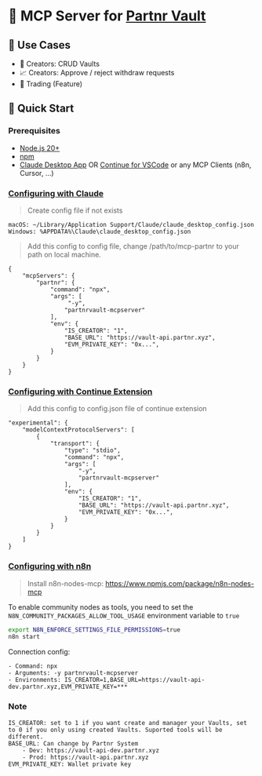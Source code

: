 # 🤖 MCP Server for [Partnr Vault](https://vault-dev.partnr.xyz/)



## 🎯 Use Cases

- 🤖 Creators: CRUD Vaults
- 📈 Creators: Approve / reject withdraw requests
- 🧠 Trading (Feature)

## 🚀 Quick Start

### Prerequisites

- [Node.js 20+](https://docs.npmjs.com/downloading-and-installing-node-js-and-npm)
- [npm](https://docs.npmjs.com/cli/v11/commands/npm)
- [Claude Desktop App](https://claude.ai/download) OR [Continue for VSCode](https://marketplace.visualstudio.com/items?itemName=Continue.continue) or any MCP Clients (n8n, Cursor, ...)

### [Configuring with Claude](https://modelcontextprotocol.io/quickstart/user)

> Create config file if not exists

```
macOS: ~/Library/Application Support/Claude/claude_desktop_config.json
Windows: %APPDATA%\Claude\claude_desktop_config.json
```

> Add this config to config file, change /path/to/mcp-partnr to your path on local machine.

```
{
    "mcpServers": {
        "partnr": {
            "command": "npx",
            "args": [
                 "-y",
                "partnrvault-mcpserver"
            ],
            "env": {
                "IS_CREATOR": "1",
        		"BASE_URL": "https://vault-api.partnr.xyz",
                "EVM_PRIVATE_KEY": "0x...",
            }
        }
    }
}
```

### [Configuring with Continue Extension](https://continue.dev)

> Add this config to config.json file of continue extension

```
"experimental": {
    "modelContextProtocolServers": [
        {
            "transport": {
                "type": "stdio",
                "command": "npx",
                "args": [
                    "-y",
                    "partnrvault-mcpserver"
                ],
                "env": {
                    "IS_CREATOR": "1",
                    "BASE_URL": "https://vault-api.partnr.xyz",
                    "EVM_PRIVATE_KEY": "0x...",
                }
            }
        }
    ]
}
```


### [Configuring with n8n](https://www.npmjs.com/package/n8n-nodes-mcp)

>Install n8n-nodes-mcp: https://www.npmjs.com/package/n8n-nodes-mcp

To enable community nodes as tools, you need to set the `N8N_COMMUNITY_PACKAGES_ALLOW_TOOL_USAGE` environment variable to `true`

```bash
export N8N_ENFORCE_SETTINGS_FILE_PERMISSIONS=true
n8n start
```

Connection config:

    - Command: npx
    - Arguments: -y partnrvault-mcpserver
    - Environments: IS_CREATOR=1,BASE_URL=https://vault-api-dev.partnr.xyz,EVM_PRIVATE_KEY=***


### Note
    IS_CREATOR: set to 1 if you want create and manager your Vaults, set to 0 if you only using created Vaults. Suported tools will be different.
	BASE_URL: Can change by Partnr System
	    - Dev: https://vault-api-dev.partnr.xyz
	    - Prod: https://vault-api.partnr.xyz
	EVM_PRIVATE_KEY: Wallet private key